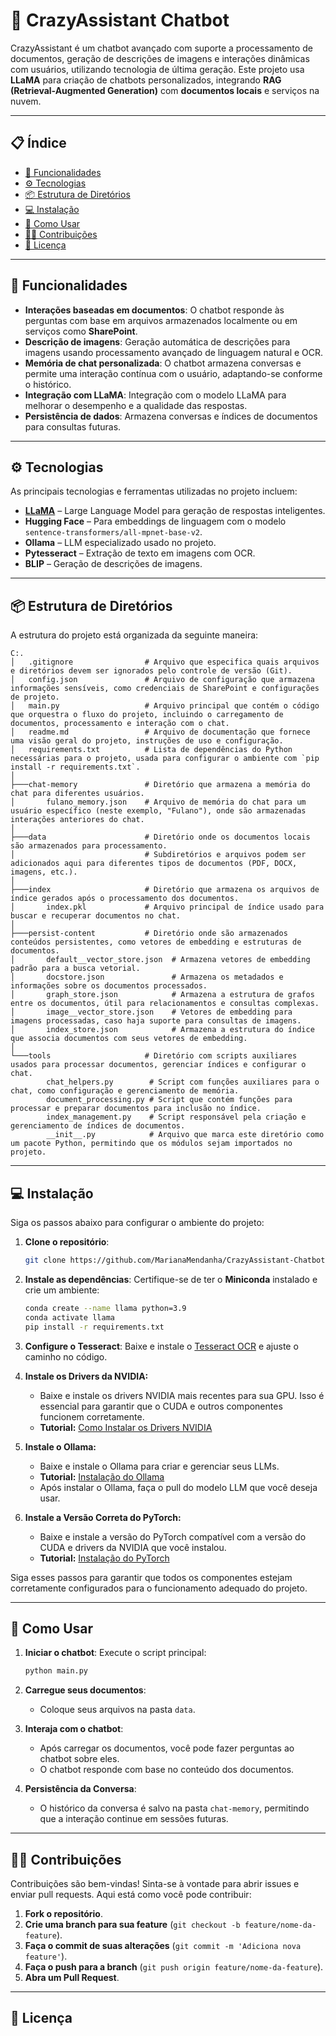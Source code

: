 
# 🤖 CrazyAssistant Chatbot

CrazyAssistant é um chatbot avançado com suporte a processamento de documentos, geração de descrições de imagens e interações dinâmicas com usuários, utilizando tecnologia de última geração. Este projeto usa **LLaMA** para criação de chatbots personalizados, integrando **RAG (Retrieval-Augmented Generation)** com **documentos locais** e serviços na nuvem.

---

## 📋 Índice
- [🚀 Funcionalidades](#-funcionalidades)
- [⚙️ Tecnologias](#-tecnologias)
- [📦 Estrutura de Diretórios](#-estrutura-de-diretórios)
- [💻 Instalação](#-instalação)
- [📝 Como Usar](#-como-usar)
- [🙋‍♀️ Contribuições](#-contribuições)
- [🔐 Licença](#-licença)

---

## 🚀 Funcionalidades
- **Interações baseadas em documentos**: O chatbot responde às perguntas com base em arquivos armazenados localmente ou em serviços como **SharePoint**.
- **Descrição de imagens**: Geração automática de descrições para imagens usando processamento avançado de linguagem natural e OCR.
- **Memória de chat personalizada**: O chatbot armazena conversas e permite uma interação contínua com o usuário, adaptando-se conforme o histórico.
- **Integração com LLaMA**: Integração com o modelo LLaMA para melhorar o desempenho e a qualidade das respostas.
- **Persistência de dados**: Armazena conversas e índices de documentos para consultas futuras.

---

## ⚙️ Tecnologias
As principais tecnologias e ferramentas utilizadas no projeto incluem:
- [**LLaMA**](https://github.com/facebookresearch/llama) – Large Language Model para geração de respostas inteligentes.
- **Hugging Face** – Para embeddings de linguagem com o modelo `sentence-transformers/all-mpnet-base-v2`.
- **Ollama** – LLM especializado usado no projeto.
- **Pytesseract** – Extração de texto em imagens com OCR.
- **BLIP** – Geração de descrições de imagens.

---

## 📦 Estrutura de Diretórios

A estrutura do projeto está organizada da seguinte maneira:

```
C:.
│   .gitignore                # Arquivo que especifica quais arquivos e diretórios devem ser ignorados pelo controle de versão (Git).
│   config.json               # Arquivo de configuração que armazena informações sensíveis, como credenciais de SharePoint e configurações de projeto.
│   main.py                   # Arquivo principal que contém o código que orquestra o fluxo do projeto, incluindo o carregamento de documentos, processamento e interação com o chat.
│   readme.md                 # Arquivo de documentação que fornece uma visão geral do projeto, instruções de uso e configuração.
│   requirements.txt          # Lista de dependências do Python necessárias para o projeto, usada para configurar o ambiente com `pip install -r requirements.txt`.
│
├───chat-memory               # Diretório que armazena a memória do chat para diferentes usuários.
│       fulano_memory.json    # Arquivo de memória do chat para um usuário específico (neste exemplo, "Fulano"), onde são armazenadas interações anteriores do chat.
│
├───data                      # Diretório onde os documentos locais são armazenados para processamento.
│                             # Subdiretórios e arquivos podem ser adicionados aqui para diferentes tipos de documentos (PDF, DOCX, imagens, etc.).
│
├───index                     # Diretório que armazena os arquivos de índice gerados após o processamento dos documentos.
│       index.pkl             # Arquivo principal de índice usado para buscar e recuperar documentos no chat.
│
├───persist-content           # Diretório onde são armazenados conteúdos persistentes, como vetores de embedding e estruturas de documentos.
│       default__vector_store.json  # Armazena vetores de embedding padrão para a busca vetorial.
│       docstore.json               # Armazena os metadados e informações sobre os documentos processados.
│       graph_store.json            # Armazena a estrutura de grafos entre os documentos, útil para relacionamentos e consultas complexas.
│       image__vector_store.json    # Vetores de embedding para imagens processadas, caso haja suporte para consultas de imagens.
│       index_store.json            # Armazena a estrutura do índice que associa documentos com seus vetores de embedding.
│
└───tools                     # Diretório com scripts auxiliares usados para processar documentos, gerenciar índices e configurar o chat.
        chat_helpers.py        # Script com funções auxiliares para o chat, como configuração e gerenciamento de memória.
        document_processing.py # Script que contém funções para processar e preparar documentos para inclusão no índice.
        index_management.py    # Script responsável pela criação e gerenciamento de índices de documentos.
        __init__.py            # Arquivo que marca este diretório como um pacote Python, permitindo que os módulos sejam importados no projeto.

```

---

## 💻 Instalação

Siga os passos abaixo para configurar o ambiente do projeto:

1. **Clone o repositório**:
   ```bash
   git clone https://github.com/MarianaMendanha/CrazyAssistant-Chatbot.git
   ```

2. **Instale as dependências**:
   Certifique-se de ter o **Miniconda** instalado e crie um ambiente:
   ```bash
   conda create --name llama python=3.9
   conda activate llama
   pip install -r requirements.txt
   ```

3. **Configure o Tesseract**:
   Baixe e instale o [Tesseract OCR](https://github.com/tesseract-ocr/tesseract) e ajuste o caminho no código.


4. **Instale os Drivers da NVIDIA:**
   - Baixe e instale os drivers NVIDIA mais recentes para sua GPU. Isso é essencial para garantir que o CUDA e outros componentes funcionem corretamente.
   - **Tutorial:** [Como Instalar os Drivers NVIDIA](https://www.youtube.com/watch?v=r7Am-ZGMef8)


5. **Instale o Ollama:**
   - Baixe e instale o Ollama para criar e gerenciar seus LLMs.
   - **Tutorial:** [Instalação do Ollama](https://github.com/ollama/ollama)
   - Após instalar o Ollama, faça o pull do modelo LLM que você deseja usar.

5. **Instale a Versão Correta do PyTorch:**
   - Baixe e instale a versão do PyTorch compatível com a versão do CUDA e drivers da NVIDIA que você instalou.
   - **Tutorial:** [Instalação do PyTorch](https://pytorch.org/get-started/locally/)

Siga esses passos para garantir que todos os componentes estejam corretamente configurados para o funcionamento adequado do projeto.

---

## 📝 Como Usar

1. **Iniciar o chatbot**:
   Execute o script principal:
   ```bash
   python main.py
   ```

2. **Carregue seus documentos**:
   - Coloque seus arquivos na pasta `data`.

3. **Interaja com o chatbot**:
   - Após carregar os documentos, você pode fazer perguntas ao chatbot sobre eles.
   - O chatbot responde com base no conteúdo dos documentos.

4. **Persistência da Conversa**:
   - O histórico da conversa é salvo na pasta `chat-memory`, permitindo que a interação continue em sessões futuras.

---

## 🙋‍♀️ Contribuições

Contribuições são bem-vindas! Sinta-se à vontade para abrir issues e enviar pull requests. Aqui está como você pode contribuir:

1. **Fork o repositório**.
2. **Crie uma branch para sua feature** (`git checkout -b feature/nome-da-feature`).
3. **Faça o commit de suas alterações** (`git commit -m 'Adiciona nova feature'`).
4. **Faça o push para a branch** (`git push origin feature/nome-da-feature`).
5. **Abra um Pull Request**.

---

## 🔐 Licença
